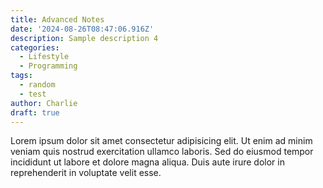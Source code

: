 ```yaml
---
title: Advanced Notes
date: '2024-08-26T08:47:06.916Z'
description: Sample description 4
categories:
  - Lifestyle
  - Programming
tags:
  - random
  - test
author: Charlie
draft: true
---
```


Lorem ipsum dolor sit amet consectetur adipisicing elit.
Ut enim ad minim veniam quis nostrud exercitation ullamco laboris.
Sed do eiusmod tempor incididunt ut labore et dolore magna aliqua.
Duis aute irure dolor in reprehenderit in voluptate velit esse.